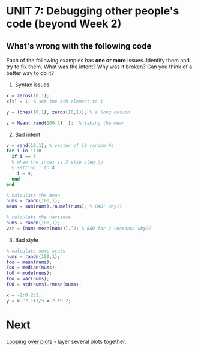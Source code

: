 # UNIT 7: Debugging other people's code (beyond Week 2)

## What's wrong with the following code

Each of the following examples has **one or more** issues. Identify them and try to fix them. What was the intent? Why was it broken? Can you think of a better way to do it?

1. Syntax issues
```matlab
x = zeros(10,1);
x[9] = 1; % set the 9th element to 1
```
```matlab
y = (ones(10,1), zeros(10,1)); % a long column
```
```matlab
z = Mean( rand(100,1)  );  % taking the mean
```
2. Bad intent
```matlab
v = rand(10,1); % vector of 10 random #s
for i in 1:10
  if i == 3
  % when the index is 3 skip step by
  % setting i to 4
    i = 4;
  end
end
```
```matlab
% calculate the mean
nums = randn(100,1);
mean = sum(nums)./numel(nums); % BAD! why??
```
```matlab
% calculate the variance
nums = randn(100,1);
var = (nums-mean(nums)).^2; % BAD for 2 reasons! why??
```

3. Bad style
```matlab
% calculate some stats
nums = randn(100,1);
foo = mean(nums);
Foo = median(nums);
foO = mode(nums);
fOo = var(nums);
fO0 = std(nums)./mean(nums);
```
```matlab
x = -2:0.2:2;
y = x.^2-1+1/3-x-2.*0.2;
```

# Next

[Looping over plots](08-loopOverPlots.md) - layer several plots together.
